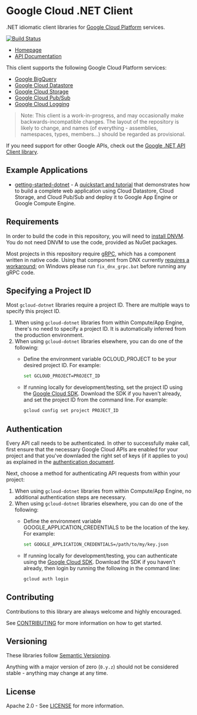 # Google Cloud .NET Client
.NET idiomatic client libraries for [Google Cloud Platform][cloud-platform] services.

[![Build Status](https://travis-ci.org/GoogleCloudPlatform/gcloud-dotnet.svg?branch=master)](https://travis-ci.org/GoogleCloudPlatform/gcloud-dotnet)

* [Homepage][language-landing-dotnet]
* [API Documentation][api-reference-dotnet]

This client supports the following Google Cloud Platform services:

* [Google BigQuery](#google-bigquery)
* [Google Cloud Datastore](#google-cloud-datastore)
* [Google Cloud Storage](#google-cloud-storage)
* [Google Cloud Pub/Sub](#google-cloud-pubsub)
* [Google Cloud Logging](#google-cloud-logging-beta)

> Note: This client is a work-in-progress, and may occasionally
> make backwards-incompatible changes. The layout of the repository
> is likely to change, and names (of everything - assemblies,
> namespaces, types, members...) should be regarded as provisional.

If you need support for other Google APIs, check out the [Google .NET API Client library][google-api-dotnet-client].

## Example Applications

* [getting-started-dotnet] - A [quickstart and tutorial][language-landing-dotnet] that demonstrates how to build a complete web application using Cloud Datastore, Cloud Storage, and Cloud Pub/Sub and deploy it to Google App Engine or Google Compute Engine.

## Requirements

In order to build the code in this repository, you will need
to [install DNVM][dnvm]. You do not need DNVM to use the code,
provided as NuGet packages.

Most projects in this repository require [gRPC], which has a
component written in native code. Using that component from DNX
currently [requires a workaround][grpc-workaround]; on Windows please run `fix_dnx_grpc.bat`
before running any gRPC code.

## Specifying a Project ID

Most `gcloud-dotnet` libraries require a project ID.  There are multiple ways to specify this project ID.

1. When using `gcloud-dotnet` libraries from within Compute/App Engine, there's no need to specify a project ID.  It is automatically inferred from the production environment.
2. When using `gcloud-dotnet` libraries elsewhere, you can do one of the following:
    * Define the environment variable GCLOUD_PROJECT to be your desired project ID. For example:

      ```bash
      set GCLOUD_PROJECT=PROJECT_ID
      ```
    * If running locally for development/testing, set the project ID using the [Google Cloud SDK][google-cloud-sdk].  Download the SDK if you haven't already, and set the project ID from the command line. For example:
    
      ```bash
      gcloud config set project PROJECT_ID
      ```

## Authentication
Every API call needs to be authenticated. In other to successfully make call, first ensure that the necessary Google Cloud APIs are enabled for your project and that you've downladed the right set of keys (if it applies to you) as explained in the [authentication document][gcloud-common-authentication].

Next, choose a method for authenticating API requests from within your project:

1. When using `gcloud-dotnet` libraries from within Compute/App Engine, no additional authentication steps are necessary.
2. When using `gcloud-dotnet` libraries elsewhere, you can do one of the following:
    * Define the environment variable GOOGLE_APPLICATION_CREDENTIALS to be the location of the key.  For example:

      ```bash
      set GOOGLE_APPLICATION_CREDENTIALS=/path/to/my/key.json
      ``` 
    * If running locally for development/testing, you can authenticate using the [Google Cloud SDK][google-cloud-sdk].  Download the SDK if you haven't already, then login by running the following in the command line:

      ```bash
      gcloud auth login
      ```

## Contributing

Contributions to this library are always welcome and highly encouraged.

See [CONTRIBUTING] for more information on how to get started.

## Versioning

These libraries follow [Semantic Versioning](http://semver.org/).

Anything with a major version of zero (``0.y.z``) should not be
considered stable - anything may change at any time.

## License

Apache 2.0 - See [LICENSE] for more information.


[CONTRIBUTING]:https://github.com/GoogleCloudPlatform/gcloud-dotnet/blob/master/CONTRIBUTING.md
[LICENSE]: https://github.com/GoogleCloudPlatform/gcloud-dotnet/blob/master/LICENSE
[cloud-platform]: https://cloud.google.com/
[language-landing-dotnet]: https://cloud.google.com/dotnet/
[api-reference-dotnet]: http://googlecloudplatform.github.io/gcloud-dotnet/
[google-api-dotnet-client]: https://github.com/google/google-api-dotnet-client
[getting-started-dotnet]: https://github.com/GoogleCloudPlatform/getting-started-dotnet/
[gcloud-common-authentication]: https://github.com/GoogleCloudPlatform/gcloud-common/blob/master/authentication/readme.md#authentication
[google-cloud-sdk]: https://cloud.google.com/sdk/
[google-download-sdk]: https://cloud.google.com/sdk/docs/
[dnvm]: http://docs.asp.net/en/latest/getting-started/index.html
[gRPC]: http://grpc.io
[grpc-workaround]: https://github.com/grpc/grpc/issues/4872
